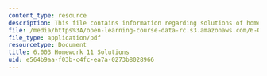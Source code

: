 ```yaml
---
content_type: resource
description: This file contains information regarding solutions of homework11.
file: /media/https%3A/open-learning-course-data-rc.s3.amazonaws.com/6-003-signals-and-systems-fall-2011/e564b9aaf03bc4fcea7a0273b8028966_MIT6_003F11_sol11.pdf
file_type: application/pdf
resourcetype: Document
title: 6.003 Homework 11 Solutions
uid: e564b9aa-f03b-c4fc-ea7a-0273b8028966
---
```


